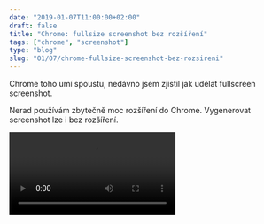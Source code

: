 ```yaml
---
date: "2019-01-07T11:00:00+02:00"
draft: false
title: "Chrome: fullsize screenshot bez rozšíření"
tags: ["chrome", "screenshot"]
type: "blog"
slug: "01/07/chrome-fullsize-screenshot-bez-rozsireni"
---
```


Chrome toho umí spoustu, nedávno jsem zjistil jak udělat fullscreen screenshot.

<!--more-->

Nerad používám zbytečně moc rozšíření do Chrome. Vygenerovat screenshot lze i bez rozšíření.

<video src="//i.imgur.com/3eMFeHn.mp4" autoplay controls></video>
